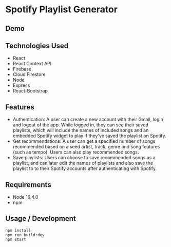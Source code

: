 # Spotify Playlist Generator

## Demo

## Technologies Used

* React
* React Context API
* Firebase
* Cloud Firestore
* Node
* Express
* React-Bootstrap

## Features

* Authentication: A user can create a new account with their Gmail, login and logout of the app. While logged in, they can see their saved playlists, which will include the names of included songs and an embedded Spotify widget to play if they've saved the playlist on Spotify.
* Get recommendations: A user can get a specified number of songs recommended based on a seed artist, track, genre and song features (such as tempo). Users can also play recommended songs.
* Save playlists: Users can choose to save recommended songs as a playlist, and can later edit the names of playlists and also save the playlist to to their Spotify accounts after authenticating with Spotify.

## Requirements

* Node 16.4.0
* npm

## Usage / Development

```
npm install
npm run build:dev
npm start
```
